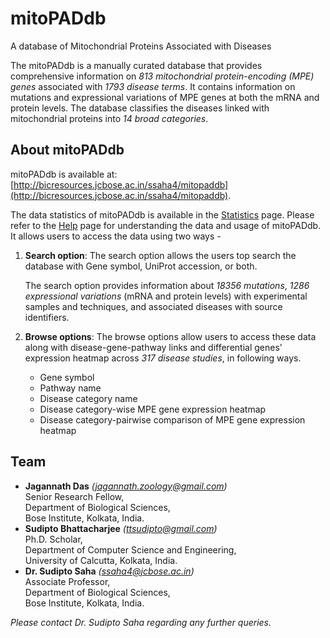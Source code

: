 # mitoPADdb
A database of Mitochondrial Proteins Associated with Diseases

The mitoPADdb is a manually curated database that provides comprehensive information on *813 mitochondrial 
protein-encoding (MPE) genes* associated with *1793 disease terms*. It contains information on mutations 
and expressional variations of MPE genes at both the mRNA and protein levels. The database classifies the 
diseases linked with mitochondrial proteins into *14 broad categories*.

## About mitoPADdb
mitoPADdb is available at: [http://bicresources.jcbose.ac.in/ssaha4/mitopaddb](http://bicresources.jcbose.ac.in/ssaha4/mitopaddb).

The data statistics of mitoPADdb is available in the [Statistics](http://bicresources.jcbose.ac.in/ssaha4/mitopaddb/statistics.html)
page. Please refer to the [Help](http://bicresources.jcbose.ac.in/ssaha4/mitopaddb/help.html) page for 
understanding the data and usage of mitoPADdb. It allows users to access the data using two ways - 

1. **Search option**: The search option allows the users top search the database with Gene symbol, UniProt
   accession, or both.

   The search option provides information about *18356 mutations*, *1286 expressional variations* (mRNA
   and protein levels) with experimental samples and techniques, and associated diseases with source
   identifiers.

3. **Browse options**: The browse options allow users to access these data along with disease-gene-pathway
   links and differential genes’ expression heatmap across *317 disease studies*, in following ways.

   * Gene symbol
   * Pathway name
   * Disease category name
   * Disease category-wise MPE gene expression heatmap
   * Disease category-pairwise comparison of MPE gene expression heatmap

## Team
* **Jagannath Das** *([jagannath.zoology@gmail.com](mailto:jagannath.zoology@gmail.com))*<br/>
  Senior Research Fellow,<br/>
  Department of Biological Sciences,<br/>
  Bose Institute, Kolkata, India.<br/>
* **Sudipto Bhattacharjee** *([ttsudipto@gmail.com](mailto:ttsudipto@gmail.com))*<br/>
  Ph.D. Scholar,<br/>
  Department of Computer Science and Engineering,<br/>
  University of Calcutta, Kolkata, India.<br/>
* **Dr. Sudipto Saha** *([ssaha4@jcbose.ac.in](mailto:ssaha4@jcbose.ac.in))*<br/>
  Associate Professor,<br/>
  Department of Biological Sciences,<br/>
  Bose Institute, Kolkata, India.

*Please contact Dr. Sudipto Saha regarding any further queries.*
